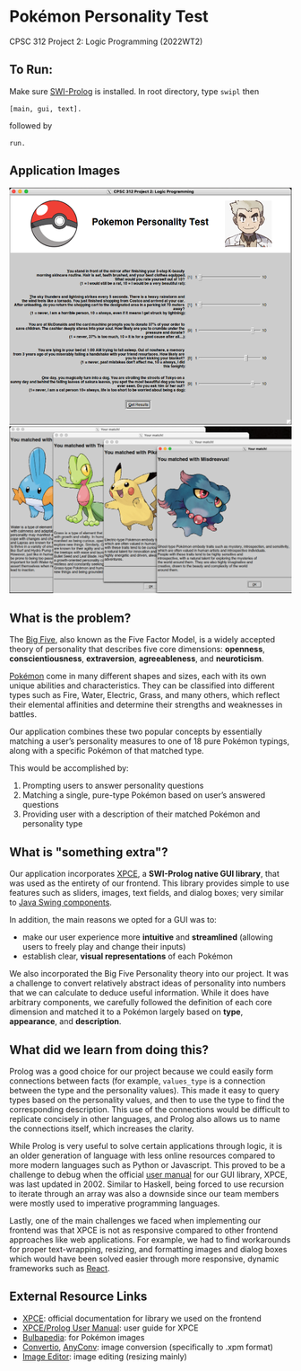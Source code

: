 # Pokémon Personality Test
CPSC 312 Project 2: Logic Programming (2022WT2)

## To Run:
Make sure [SWI-Prolog](https://www.swi-prolog.org/) is installed. In root directory, type `swipl` then
```
[main, gui, text].
```
followed by
```
run.
```

## Application Images
<img src="assets/images/application/questions.png" alt="questions alt image" width="600" />
<img src="assets/images/application/matches.png" alt="pokemon match alt image" width="580" />

## What is the problem?
The [Big Five](https://en.wikipedia.org/wiki/Big_Five_personality_traits), also known as the Five Factor Model, is a widely accepted theory of personality that describes five core dimensions: **openness**, **conscientiousness**, **extraversion**, **agreeableness**, and **neuroticism**.

[Pokémon](https://en.wikipedia.org/wiki/Pok%C3%A9mon) come in many different shapes and sizes, each with its own unique abilities and characteristics. They can be classified into different types such as Fire, Water, Electric, Grass, and many others, which reflect their elemental affinities and determine their strengths and weaknesses in battles.

Our application combines these two popular concepts by essentially matching a user’s personality measures to one of 18 pure Pokémon typings, along with a specific Pokémon of that matched type.

This would be accomplished by:
1. Prompting users to answer personality questions
2. Matching a single, pure-type Pokémon based on user’s answered questions
3. Providing user with a description of their matched Pokémon and personality type

## What is "something extra"?
Our application incorporates [XPCE](https://www.swi-prolog.org/packages/xpce/), a **SWI-Prolog native GUI library**, that was used as the entirety of our frontend. This library provides simple to use features such as sliders, images, text fields, and dialog boxes; very similar to [Java Swing components](https://en.wikipedia.org/wiki/Swing_(Java)).

In addition, the main reasons we opted for a GUI was to:
- make our user experience more **intuitive** and **streamlined** (allowing users to freely play and change their inputs)
- establish clear, **visual representations** of each Pokémon

We also incorporated the Big Five Personality theory into our project. It was a challenge to convert relatively abstract ideas of personality into numbers that we can calculate to deduce useful information. While it does have arbitrary components, we carefully followed the definition of each core dimension and matched it to a Pokémon largely based on **type**, **appearance**, and **description**.

## What did we learn from doing this?
Prolog was a good choice for our project because we could easily form connections between facts (for example, `values_type` is a connection between the type and the personality values). This made it easy to query types based on the personality values, and then to use the type to find the corresponding description. This use of the connections would be difficult to replicate concisely in other languages, and Prolog also allows us to name the connections itself, which increases the clarity.

While Prolog is very useful to solve certain applications through logic, it is an older generation of language with less online resources compared to more modern languages such as Python or Javascript. This proved to be a challenge to debug when the official [user manual](http://eu.swi-prolog.org/download/xpce/doc/userguide/userguide.pdf) for our GUI library, XPCE, was last updated in 2002. Similar to Haskell, being forced to use recursion to iterate through an array was also a downside since our team members were mostly used to imperative programming languages.

Lastly, one of the main challenges we faced when implementing our frontend was that XPCE is not as responsive compared to other frontend approaches like web applications. For example, we had to find workarounds for proper text-wrapping, resizing, and formatting images and dialog boxes which would have been solved easier through more responsive, dynamic frameworks such as [React](https://react.dev/).

## External Resource Links
- [XPCE](https://www.swi-prolog.org/packages/xpce/): official documentation for library we used on the frontend
- [XPCE/Prolog User Manual](http://eu.swi-prolog.org/download/xpce/doc/userguide/userguide.pdf): user guide for XPCE
- [Bulbapedia](https://bulbapedia.bulbagarden.net/): for Pokémon images
- [Convertio](https://convertio.co/png-xpm/), [AnyConv](https://anyconv.com/png-to-xpm-converter/): image conversion (specifically to .xpm format)
- [Image Editor](https://the-image-editor.com/image/resize): image editing (resizing mainly)
